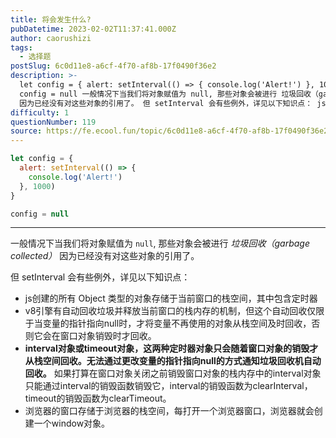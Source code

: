 ```yaml
---
title: 将会发生什么?
pubDatetime: 2023-02-02T11:37:41.000Z
author: caorushizi
tags:
  - 选择题
postSlug: 6c0d11e8-a6cf-4f70-af8b-17f0490f36e2
description: >-
  let config = { alert: setInterval(() => { console.log('Alert!') }, 1000) }
  config = null 一般情况下当我们将对象赋值为 null, 那些对象会被进行 垃圾回收（garbage collected）
  因为已经没有对这些对象的引用了。 但 setInterval 会有些例外，详见以下知识点： js创建的所有 Obj
difficulty: 1
questionNumber: 119
source: https://fe.ecool.fun/topic/6c0d11e8-a6cf-4f70-af8b-17f0490f36e2
---
```


```javascript
let config = {
  alert: setInterval(() => {
    console.log('Alert!')
  }, 1000)
}

config = null
```

---

一般情况下当我们将对象赋值为 `null`, 那些对象会被进行 _垃圾回收（garbage collected）_ 因为已经没有对这些对象的引用了。

但 setInterval 会有些例外，详见以下知识点：

* js创建的所有 Object 类型的对象存储于当前窗口的栈空间，其中包含定时器
* v8引擎有自动回收垃圾并释放当前窗口的栈内存的机制，但这个自动回收仅限于当变量的指针指向null时，才将变量不再使用的对象从栈空间及时回收，否则它会在窗口对象销毁时才回收。
* **interval对象或timeout对象，这两种定时器对象只会随着窗口对象的销毁才从栈空间回收。无法通过更改变量的指针指向null的方式通知垃圾回收机自动回收。** 如果打算在窗口对象关闭之前销毁窗口对象的栈内存中的interval对象只能通过interval的销毁函数销毁它，interval的销毁函数为clearInterval，timeout的销毁函数为clearTimeout。
* 浏览器的窗口存储于浏览器的栈空间，每打开一个浏览器窗口，浏览器就会创建一个window对象。

